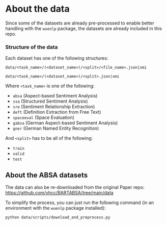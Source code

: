 # About the data

Since some of the datasets are already pre-processed to enable better handling with the `wuenlp` package, the datasets are already included in this repo.

### Structure of the data

Each dataset has one of the following structures:

```
data/<task_name>/(<dataset_name>)/<split>/<file_name>.json|xmi

data/<task_name>/(<dataset_name>)/<split>.json|xmi
```

Where `<task_name>` is one of the following:

- `absa` (Aspect-based Sentiment Analysis)
- `ssa` (Structured Sentiment Analysis)
- `sre` (Sentiment Relationship Extraction)
- `deft` (Definition Extraction from Free Text)
- `spaceeval` (Space Evaluation)
- `gabsa` (German Aspect-based Sentiment Analysis)
- `gner` (German Named Entity Recognition)

And `<split>` has to be all of the following:

- `train`
- `valid`
- `test`


## About the ABSA datasets

The data can also be re-downloaded from the original Paper repo: https://github.com/yhcc/BARTABSA/tree/main/data 

To simplify the process, you can just run the following command (in an environment with the `wuenlp` package installed):

```bash
python data/scripts/download_and_preprocess.py
```